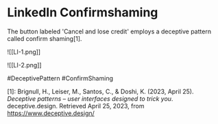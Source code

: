 # LinkedIn Confirmshaming

The button labeled 'Cancel and lose credit' employs a deceptive pattern called confirm shaming[1]. 

![[LI-1.png]]

![[LI-2.png]]

#DeceptivePattern #ConfirmShaming 

[1]: Brignull, H., Leiser, M., Santos, C., & Doshi, K. (2023, April 25). _Deceptive patterns – user interfaces designed to trick you_. deceptive.design. Retrieved April 25, 2023, from https://www.deceptive.design/